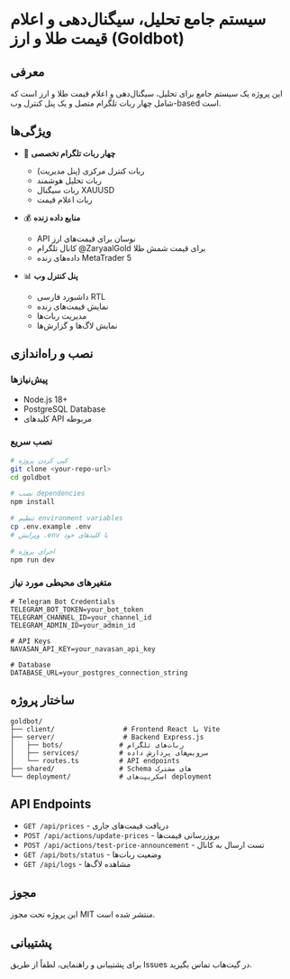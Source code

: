 # سیستم جامع تحلیل، سیگنال‌دهی و اعلام قیمت طلا و ارز (Goldbot)

## معرفی
این پروژه یک سیستم جامع برای تحلیل، سیگنال‌دهی و اعلام قیمت طلا و ارز است که شامل چهار ربات تلگرام متصل و یک پنل کنترل وب‌-based است.

## ویژگی‌ها
- 🤖 **چهار ربات تلگرام تخصصی**
  - ربات کنترل مرکزی (پنل مدیریت)
  - ربات تحلیل هوشمند
  - ربات سیگنال XAUUSD
  - ربات اعلام قیمت

- 💰 **منابع داده زنده**
  - API نوسان برای قیمت‌های ارز
  - کانال تلگرام @ZaryaalGold برای قیمت شمش طلا
  - داده‌های زنده MetaTrader 5

- 📊 **پنل کنترل وب**
  - داشبورد فارسی RTL
  - نمایش قیمت‌های زنده
  - مدیریت ربات‌ها
  - نمایش لاگ‌ها و گزارش‌ها

## نصب و راه‌اندازی

### پیش‌نیازها
- Node.js 18+ 
- PostgreSQL Database
- کلیدهای API مربوطه

### نصب سریع
```bash
# کپی کردن پروژه
git clone <your-repo-url>
cd goldbot

# نصب dependencies
npm install

# تنظیم environment variables
cp .env.example .env
# ویرایش .env با کلیدهای خود

# اجرای پروژه
npm run dev
```

### متغیرهای محیطی مورد نیاز
```env
# Telegram Bot Credentials
TELEGRAM_BOT_TOKEN=your_bot_token
TELEGRAM_CHANNEL_ID=your_channel_id
TELEGRAM_ADMIN_ID=your_admin_id

# API Keys
NAVASAN_API_KEY=your_navasan_api_key

# Database
DATABASE_URL=your_postgres_connection_string
```

## ساختار پروژه
```
goldbot/
├── client/                 # Frontend React با Vite
├── server/                 # Backend Express.js
│   ├── bots/              # ربات‌های تلگرام
│   ├── services/          # سرویس‌های پردازش داده
│   └── routes.ts          # API endpoints
├── shared/                # Schema های مشترک
└── deployment/            # اسکریپت‌های deployment
```

## API Endpoints
- `GET /api/prices` - دریافت قیمت‌های جاری
- `POST /api/actions/update-prices` - بروزرسانی قیمت‌ها
- `POST /api/actions/test-price-announcement` - تست ارسال به کانال
- `GET /api/bots/status` - وضعیت ربات‌ها
- `GET /api/logs` - مشاهده لاگ‌ها

## مجوز
این پروژه تحت مجوز MIT منتشر شده است.

## پشتیبانی
برای پشتیبانی و راهنمایی، لطفاً از طریق Issues در گیت‌هاب تماس بگیرید.